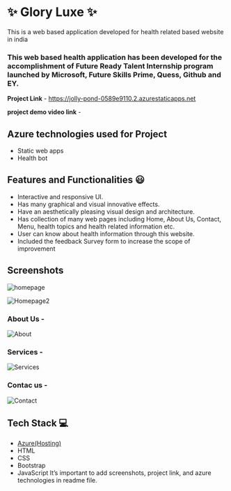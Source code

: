 # ✨ Glory Luxe ✨

This is a web based application developed for health related based website in india

### This web based health application has been developed for the accomplishment of Future Ready Talent Internship program launched by Microsoft, Future Skills Prime, Quess, Github and EY.


**Project Link** - https://jolly-pond-0589e9110.2.azurestaticapps.net

**project demo video link** - 

## Azure technologies used for Project

- Static web apps
- Health bot

## Features and Functionalities 😃

- Interactive and responsive UI.
- Has many graphical and visual innovative effects.
- Have an aesthetically pleasing visual design and architecture.
- Has collection of many web pages including Home, About Us, Contact, Menu, health topics and health related information etc.
- User can know about health information through this website.
- Included the feedback Survey form to increase the scope of improvement 

## Screenshots

![homepage](https://user-images.githubusercontent.com/114660294/206195984-a99bd7f7-6f52-47f4-8441-e0bf89b47ed2.png)

![Homepage2](https://user-images.githubusercontent.com/114660294/206196061-8631e0ae-ae0e-4146-9433-042fd49de9bc.png)

   

### About Us -
![About](https://user-images.githubusercontent.com/114660294/206196079-de3f0d16-05f9-4027-9708-dab0e2222df0.png)



### Services -

![Services](https://user-images.githubusercontent.com/114660294/206196208-36d04246-2c5d-40c1-b25d-0ecaa8fdc339.png)


### Contac us -


![Contact](https://user-images.githubusercontent.com/114660294/206196241-456bb775-040c-489b-8f0c-32a886122b27.png)





## Tech Stack 💻

- [Azure(Hosting)](https://azure.microsoft.com/en-in/features/azure-portal/)
- HTML
- CSS
- Bootstrap
- JavaScript
It’s important to add screenshots, project link, and azure technologies in readme file.
